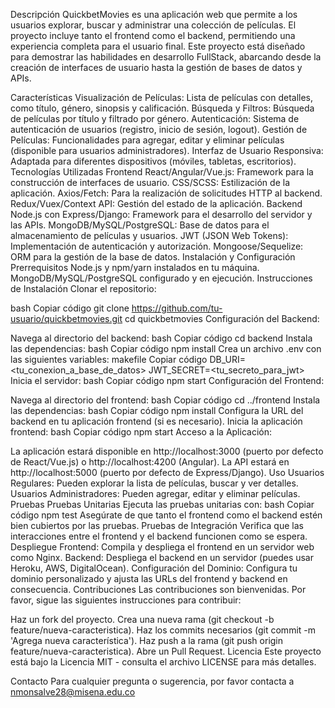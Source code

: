 Descripción
QuickbetMovies es una aplicación web que permite a los usuarios explorar, buscar y administrar una colección de películas. El proyecto incluye tanto el frontend como el backend, permitiendo una experiencia completa para el usuario final. Este proyecto está diseñado para demostrar las habilidades en desarrollo FullStack, abarcando desde la creación de interfaces de usuario hasta la gestión de bases de datos y APIs.

Características
Visualización de Películas: Lista de películas con detalles, como título, género, sinopsis y calificación.
Búsqueda y Filtros: Búsqueda de películas por título y filtrado por género.
Autenticación: Sistema de autenticación de usuarios (registro, inicio de sesión, logout).
Gestión de Películas: Funcionalidades para agregar, editar y eliminar películas (disponible para usuarios administradores).
Interfaz de Usuario Responsiva: Adaptada para diferentes dispositivos (móviles, tabletas, escritorios).
Tecnologías Utilizadas
Frontend
React/Angular/Vue.js: Framework para la construcción de interfaces de usuario.
CSS/SCSS: Estilización de la aplicación.
Axios/Fetch: Para la realización de solicitudes HTTP al backend.
Redux/Vuex/Context API: Gestión del estado de la aplicación.
Backend
Node.js con Express/Django: Framework para el desarrollo del servidor y las APIs.
MongoDB/MySQL/PostgreSQL: Base de datos para el almacenamiento de películas y usuarios.
JWT (JSON Web Tokens): Implementación de autenticación y autorización.
Mongoose/Sequelize: ORM para la gestión de la base de datos.
Instalación y Configuración
Prerrequisitos
Node.js y npm/yarn instalados en tu máquina.
MongoDB/MySQL/PostgreSQL configurado y en ejecución.
Instrucciones de Instalación
Clonar el repositorio:

bash
Copiar código
git clone https://github.com/tu-usuario/quickbetmovies.git
cd quickbetmovies
Configuración del Backend:

Navega al directorio del backend:
bash
Copiar código
cd backend
Instala las dependencias:
bash
Copiar código
npm install
Crea un archivo .env con las siguientes variables:
makefile
Copiar código
DB_URI=<tu_conexion_a_base_de_datos>
JWT_SECRET=<tu_secreto_para_jwt>
Inicia el servidor:
bash
Copiar código
npm start
Configuración del Frontend:

Navega al directorio del frontend:
bash
Copiar código
cd ../frontend
Instala las dependencias:
bash
Copiar código
npm install
Configura la URL del backend en tu aplicación frontend (si es necesario).
Inicia la aplicación frontend:
bash
Copiar código
npm start
Acceso a la Aplicación:

La aplicación estará disponible en http://localhost:3000 (puerto por defecto de React/Vue.js) o http://localhost:4200 (Angular).
La API estará en http://localhost:5000 (puerto por defecto de Express/Django).
Uso
Usuarios Regulares: Pueden explorar la lista de películas, buscar y ver detalles.
Usuarios Administradores: Pueden agregar, editar y eliminar películas.
Pruebas
Pruebas Unitarias
Ejecuta las pruebas unitarias con:
bash
Copiar código
npm test
Asegúrate de que tanto el frontend como el backend estén bien cubiertos por las pruebas.
Pruebas de Integración
Verifica que las interacciones entre el frontend y el backend funcionen como se espera.
Despliegue
Frontend: Compila y despliega el frontend en un servidor web como Nginx.
Backend: Despliega el backend en un servidor (puedes usar Heroku, AWS, DigitalOcean).
Configuración del Dominio: Configura tu dominio personalizado y ajusta las URLs del frontend y backend en consecuencia.
Contribuciones
Las contribuciones son bienvenidas. Por favor, sigue las siguientes instrucciones para contribuir:

Haz un fork del proyecto.
Crea una nueva rama (git checkout -b feature/nueva-caracteristica).
Haz los commits necesarios (git commit -m 'Agrega nueva característica').
Haz push a la rama (git push origin feature/nueva-caracteristica).
Abre un Pull Request.
Licencia
Este proyecto está bajo la Licencia MIT - consulta el archivo LICENSE para más detalles.

Contacto
Para cualquier pregunta o sugerencia, por favor contacta a nmonsalve28@misena.edu.co

